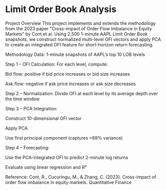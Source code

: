 # Limit Order Book Analysis


Project Overview
This project implements and extends the methodology from the 2023 paper "Cross-impact of Order Flow Imbalance in Equity Markets" by Cont et al. Using 2,500 1-minute AAPL Limit Order Book snapshots, we construct normalized multi-level OFI vectors and apply PCA to create an integrated OFI feature for short-horizon return forecasting.

Methodology
Data: 1-minute snapshots of AAPL’s top 10 LOB levels

Step 1 – OFI Calculation: For each level, compute:

Bid flow: positive if bid price increases or bid size increases

Ask flow: negative if ask price increases or ask size decreases

Step 2 – Normalization: Divide OFI at each level by its average depth over the time window

Step 3 – PCA Integration:

Construct 10-dimensional OFI vector

Apply PCA

Use first principal component (captures >89% variance)

Step 4 – Forecasting:

Use the PCA-integrated OFI to predict 2-minute log returns

Evaluate using linear regression and R²

Reference:
Cont, R., Cucuringu, M., & Zhang, C. (2023). Cross-impact of order flow imbalance in equity markets. Quantitative Finance

